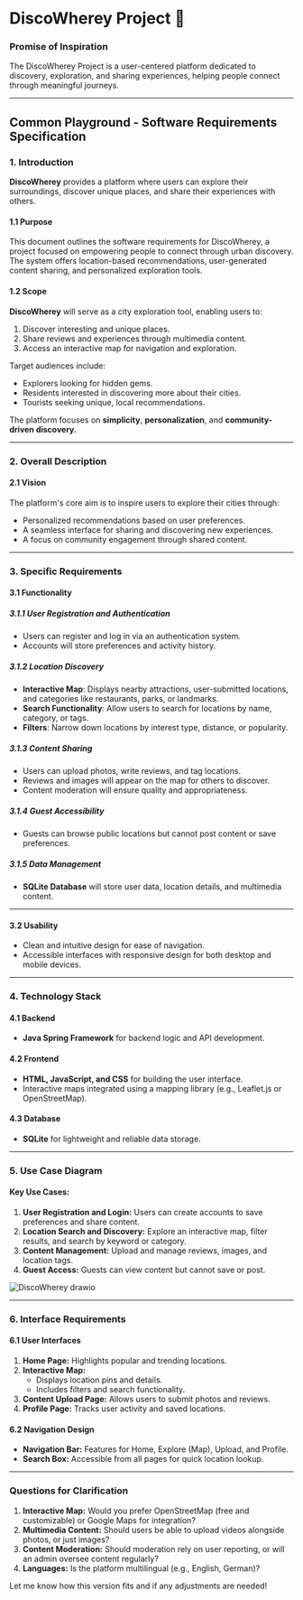 
# DiscoWherey Project 🌅  
### Promise of Inspiration  
The DiscoWherey Project is a user-centered platform dedicated to discovery, exploration, and sharing experiences, helping people connect through meaningful journeys.  

---

## Common Playground - Software Requirements Specification  

### 1. Introduction  

**DiscoWherey** provides a platform where users can explore their surroundings, discover unique places, and share their experiences with others.  

#### 1.1 Purpose  
This document outlines the software requirements for DiscoWherey, a project focused on empowering people to connect through urban discovery. The system offers location-based recommendations, user-generated content sharing, and personalized exploration tools.  

#### 1.2 Scope  
**DiscoWherey** will serve as a city exploration tool, enabling users to:  
1. Discover interesting and unique places.  
2. Share reviews and experiences through multimedia content.  
3. Access an interactive map for navigation and exploration.  

Target audiences include:  
- Explorers looking for hidden gems.  
- Residents interested in discovering more about their cities.  
- Tourists seeking unique, local recommendations.  

The platform focuses on **simplicity**, **personalization**, and **community-driven discovery.**  

---

### 2. Overall Description  

#### 2.1 Vision  
The platform's core aim is to inspire users to explore their cities through:  
- Personalized recommendations based on user preferences.  
- A seamless interface for sharing and discovering new experiences.  
- A focus on community engagement through shared content.  

---

### 3. Specific Requirements  

#### 3.1 Functionality  

##### 3.1.1 User Registration and Authentication  
- Users can register and log in via an authentication system.  
- Accounts will store preferences and activity history.  

##### 3.1.2 Location Discovery  
- **Interactive Map**: Displays nearby attractions, user-submitted locations, and categories like restaurants, parks, or landmarks.  
- **Search Functionality**: Allow users to search for locations by name, category, or tags.  
- **Filters**: Narrow down locations by interest type, distance, or popularity.  

##### 3.1.3 Content Sharing  
- Users can upload photos, write reviews, and tag locations.  
- Reviews and images will appear on the map for others to discover.  
- Content moderation will ensure quality and appropriateness.  

##### 3.1.4 Guest Accessibility  
- Guests can browse public locations but cannot post content or save preferences.  

##### 3.1.5 Data Management  
- **SQLite Database** will store user data, location details, and multimedia content.  

---

#### 3.2 Usability  
- Clean and intuitive design for ease of navigation.  
- Accessible interfaces with responsive design for both desktop and mobile devices.  

---

### 4. Technology Stack  

#### 4.1 Backend  
- **Java Spring Framework** for backend logic and API development.  

#### 4.2 Frontend  
- **HTML, JavaScript, and CSS** for building the user interface.  
- Interactive maps integrated using a mapping library (e.g., Leaflet.js or OpenStreetMap).  

#### 4.3 Database  
- **SQLite** for lightweight and reliable data storage.  

---

### 5. Use Case Diagram  

#### Key Use Cases:  
1. **User Registration and Login:** Users can create accounts to save preferences and share content.  
2. **Location Search and Discovery:** Explore an interactive map, filter results, and search by keyword or category.  
3. **Content Management:** Upload and manage reviews, images, and location tags.  
4. **Guest Access:** Guests can view content but cannot save or post.  


![DiscoWherey drawio](https://github.com/user-attachments/assets/dc94fb83-d8cb-4a6e-b494-684cb5aa3448)


---

### 6. Interface Requirements  

#### 6.1 User Interfaces  
1. **Home Page:** Highlights popular and trending locations.  
2. **Interactive Map:**  
   - Displays location pins and details.  
   - Includes filters and search functionality.  
3. **Content Upload Page:** Allows users to submit photos and reviews.  
4. **Profile Page:** Tracks user activity and saved locations.  

#### 6.2 Navigation Design  
- **Navigation Bar:** Features for Home, Explore (Map), Upload, and Profile.  
- **Search Box:** Accessible from all pages for quick location lookup.  

---

### Questions for Clarification  

1. **Interactive Map:** Would you prefer OpenStreetMap (free and customizable) or Google Maps for integration?  
2. **Multimedia Content:** Should users be able to upload videos alongside photos, or just images?  
3. **Content Moderation:** Should moderation rely on user reporting, or will an admin oversee content regularly?  
4. **Languages:** Is the platform multilingual (e.g., English, German)?  

Let me know how this version fits and if any adjustments are needed!

